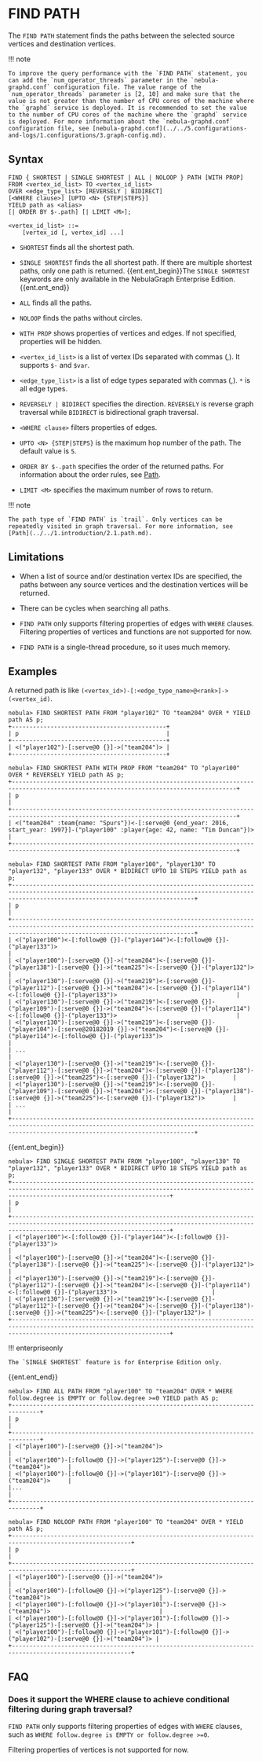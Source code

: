 # FIND PATH

The `FIND PATH` statement finds the paths between the selected source vertices and destination vertices.

!!! note

    To improve the query performance with the `FIND PATH` statement, you can add the `num_operator_threads` parameter in the `nebula-graphd.conf` configuration file. The value range of the `num_operator_threads` parameter is [2, 10] and make sure that the value is not greater than the number of CPU cores of the machine where the `graphd` service is deployed. It is recommended to set the value to the number of CPU cores of the machine where the `graphd` service is deployed. For more information about the `nebula-graphd.conf` configuration file, see [nebula-graphd.conf](../../5.configurations-and-logs/1.configurations/3.graph-config.md).

## Syntax

```ngql
FIND { SHORTEST | SINGLE SHORTEST | ALL | NOLOOP } PATH [WITH PROP] FROM <vertex_id_list> TO <vertex_id_list>
OVER <edge_type_list> [REVERSELY | BIDIRECT] 
[<WHERE clause>] [UPTO <N> {STEP|STEPS}] 
YIELD path as <alias>
[| ORDER BY $-.path] [| LIMIT <M>];

<vertex_id_list> ::=
    [vertex_id [, vertex_id] ...]
```

- `SHORTEST` finds all the shortest path.

- `SINGLE SHORTEST` finds the all shortest path. If there are multiple shortest paths, only one path is returned. {{ent.ent_begin}}The `SINGLE SHORTEST` keywords are only available in the NebulaGraph Enterprise Edition.{{ent.ent_end}}

- `ALL` finds all the paths.

- `NOLOOP` finds the paths without circles.

- `WITH PROP` shows properties of vertices and edges. If not specified, properties will be hidden.

- `<vertex_id_list>` is a list of vertex IDs separated with commas (,). It supports `$-` and `$var`.

- `<edge_type_list>` is a list of edge types separated with commas (,). `*` is all edge types.

- `REVERSELY | BIDIRECT` specifies the direction. `REVERSELY` is reverse graph traversal while `BIDIRECT` is bidirectional graph traversal.

- `<WHERE clause>` filters properties of edges.

- `UPTO <N> {STEP|STEPS}` is the maximum hop number of the path. The default value is `5`.

- `ORDER BY $-.path` specifies the order of the returned paths. For information about the order rules, see [Path](https://github.com/vesoft-inc/nebula/blob/{{nebula.branch}}/src/common/datatypes/Path.h#L86).

- `LIMIT <M>` specifies the maximum number of rows to return.

!!! note

    The path type of `FIND PATH` is `trail`. Only vertices can be repeatedly visited in graph traversal. For more information, see [Path](../../1.introduction/2.1.path.md).

## Limitations

- When a list of source and/or destination vertex IDs are specified, the paths between any source vertices and the destination vertices will be returned.

- There can be cycles when searching all paths.

- `FIND PATH` only supports filtering properties of edges with `WHERE` clauses. Filtering properties of vertices and functions are not supported for now.

- `FIND PATH` is a single-thread procedure, so it uses much memory.

## Examples

A returned path is like `(<vertex_id>)-[:<edge_type_name>@<rank>]->(<vertex_id)`.

```ngql
nebula> FIND SHORTEST PATH FROM "player102" TO "team204" OVER * YIELD path AS p;
+--------------------------------------------+
| p                                          |
+--------------------------------------------+
| <("player102")-[:serve@0 {}]->("team204")> |
+--------------------------------------------+
```

```ngql
nebula> FIND SHORTEST PATH WITH PROP FROM "team204" TO "player100" OVER * REVERSELY YIELD path AS p;
+--------------------------------------------------------------------------------------------------------------------------------------+
| p                                                                                                                                    |
+--------------------------------------------------------------------------------------------------------------------------------------+
| <("team204" :team{name: "Spurs"})<-[:serve@0 {end_year: 2016, start_year: 1997}]-("player100" :player{age: 42, name: "Tim Duncan"})> |
+--------------------------------------------------------------------------------------------------------------------------------------+
```

```ngql
nebula> FIND SHORTEST PATH FROM "player100", "player130" TO "player132", "player133" OVER * BIDIRECT UPTO 18 STEPS YIELD path as p;
+------------------------------------------------------------------------------------------------------------------------------------------------------------------------------------------------+
| p                                                                                                                                                                                              |
+------------------------------------------------------------------------------------------------------------------------------------------------------------------------------------------------+
| <("player100")<-[:follow@0 {}]-("player144")<-[:follow@0 {}]-("player133")>                                                                                                                    |
| <("player100")-[:serve@0 {}]->("team204")<-[:serve@0 {}]-("player138")-[:serve@0 {}]->("team225")<-[:serve@0 {}]-("player132")>                                                                |
| <("player130")-[:serve@0 {}]->("team219")<-[:serve@0 {}]-("player112")-[:serve@0 {}]->("team204")<-[:serve@0 {}]-("player114")<-[:follow@0 {}]-("player133")>                                  |
| <("player130")-[:serve@0 {}]->("team219")<-[:serve@0 {}]-("player109")-[:serve@0 {}]->("team204")<-[:serve@0 {}]-("player114")<-[:follow@0 {}]-("player133")>                                  |
| <("player130")-[:serve@0 {}]->("team219")<-[:serve@0 {}]-("player104")-[:serve@20182019 {}]->("team204")<-[:serve@0 {}]-("player114")<-[:follow@0 {}]-("player133")>                           |
| ...                                                                                                                                                                                            |
| <("player130")-[:serve@0 {}]->("team219")<-[:serve@0 {}]-("player112")-[:serve@0 {}]->("team204")<-[:serve@0 {}]-("player138")-[:serve@0 {}]->("team225")<-[:serve@0 {}]-("player132")>        |
| <("player130")-[:serve@0 {}]->("team219")<-[:serve@0 {}]-("player109")-[:serve@0 {}]->("team204")<-[:serve@0 {}]-("player138")-[:serve@0 {}]->("team225")<-[:serve@0 {}]-("player132")>        |
| ...                                                                                                                                                                                            |
+------------------------------------------------------------------------------------------------------------------------------------------------------------------------------------------------+
```

{{ent.ent_begin}}
```ngql
nebula> FIND SINGLE SHORTEST PATH FROM "player100", "player130" TO "player132", "player133" OVER * BIDIRECT UPTO 18 STEPS YIELD path as p;
+-----------------------------------------------------------------------------------------------------------------------------------------------------------------------------------------+
| p                                                                                                                                                                                       |
+-----------------------------------------------------------------------------------------------------------------------------------------------------------------------------------------+
| <("player100")<-[:follow@0 {}]-("player144")<-[:follow@0 {}]-("player133")>                                                                                                             |
| <("player100")-[:serve@0 {}]->("team204")<-[:serve@0 {}]-("player138")-[:serve@0 {}]->("team225")<-[:serve@0 {}]-("player132")>                                                         |
| <("player130")-[:serve@0 {}]->("team219")<-[:serve@0 {}]-("player112")-[:serve@0 {}]->("team204")<-[:serve@0 {}]-("player114")<-[:follow@0 {}]-("player133")>                           |
| <("player130")-[:serve@0 {}]->("team219")<-[:serve@0 {}]-("player112")-[:serve@0 {}]->("team204")<-[:serve@0 {}]-("player138")-[:serve@0 {}]->("team225")<-[:serve@0 {}]-("player132")> |
+-----------------------------------------------------------------------------------------------------------------------------------------------------------------------------------------+
```

!!! enterpriseonly
  
    The `SINGLE SHORTEST` feature is for Enterprise Edition only.
{{ent.ent_end}}

```ngql
nebula> FIND ALL PATH FROM "player100" TO "team204" OVER * WHERE follow.degree is EMPTY or follow.degree >=0 YIELD path AS p;
+------------------------------------------------------------------------------+
| p                                                                            |
+------------------------------------------------------------------------------+
| <("player100")-[:serve@0 {}]->("team204")>                                   |
| <("player100")-[:follow@0 {}]->("player125")-[:serve@0 {}]->("team204")>     |
| <("player100")-[:follow@0 {}]->("player101")-[:serve@0 {}]->("team204")>     |
|...                                                                           |
+------------------------------------------------------------------------------+
```

```ngql
nebula> FIND NOLOOP PATH FROM "player100" TO "team204" OVER * YIELD path AS p;
+--------------------------------------------------------------------------------------------------------+
| p                                                                                                      |
+--------------------------------------------------------------------------------------------------------+
| <("player100")-[:serve@0 {}]->("team204")>                                                             |
| <("player100")-[:follow@0 {}]->("player125")-[:serve@0 {}]->("team204")>                               |
| <("player100")-[:follow@0 {}]->("player101")-[:serve@0 {}]->("team204")>                               |
| <("player100")-[:follow@0 {}]->("player101")-[:follow@0 {}]->("player125")-[:serve@0 {}]->("team204")> |
| <("player100")-[:follow@0 {}]->("player101")-[:follow@0 {}]->("player102")-[:serve@0 {}]->("team204")> |
+--------------------------------------------------------------------------------------------------------+
```

## FAQ

### Does it support the WHERE clause to achieve conditional filtering during graph traversal?

`FIND PATH` only supports filtering properties of edges with `WHERE` clauses, such as `WHERE follow.degree is EMPTY or follow.degree >=0`.

Filtering properties of vertices is not supported for now.
